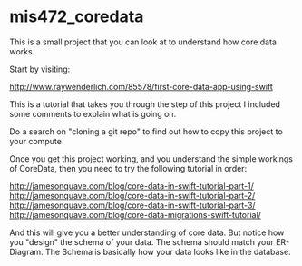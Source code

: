 # mis472_coredata

This is a small project that you can look at to understand how core data works.

Start by visiting:

http://www.raywenderlich.com/85578/first-core-data-app-using-swift

This is a tutorial that takes you through the step of this project
I included some comments to explain what is going on.

Do a search on "cloning a git repo" to find out how to copy this project to your compute


Once you get this project working, and you understand the simple workings of CoreData, then you need to try the following tutorial in order:

http://jamesonquave.com/blog/core-data-in-swift-tutorial-part-1/
http://jamesonquave.com/blog/core-data-in-swift-tutorial-part-2/
http://jamesonquave.com/blog/core-data-in-swift-tutorial-part-3/
http://jamesonquave.com/blog/core-data-migrations-swift-tutorial/

And this will give you a better understanding of core data.
But notice how you "design" the schema of your data.
The schema should match your ER-Diagram.
The Schema is basically how your data looks like in the database.
